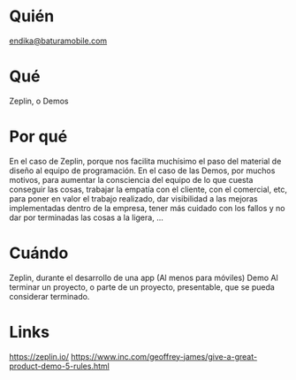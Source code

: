 # Quién
endika@baturamobile.com

# Qué
Zeplin, o Demos

# Por qué
En el caso de Zeplin, porque nos facilita muchísimo el paso del material de diseño al equipo de programación.
En el caso de las Demos, por muchos motivos, para aumentar la consciencia del equipo de lo que cuesta conseguir las cosas, trabajar la empatía con el cliente, con el comercial, etc, para poner en valor el trabajo realizado, dar visibilidad a las mejoras implementadas dentro de la empresa, tener más cuidado con los fallos y no dar por terminadas las cosas a la ligera, ...

# Cuándo
Zeplin, durante el desarrollo de una app (Al menos para móviles)
Demo Al terminar un proyecto, o parte de un proyecto, presentable, que se pueda considerar terminado.

# Links
https://zeplin.io/
https://www.inc.com/geoffrey-james/give-a-great-product-demo-5-rules.html
